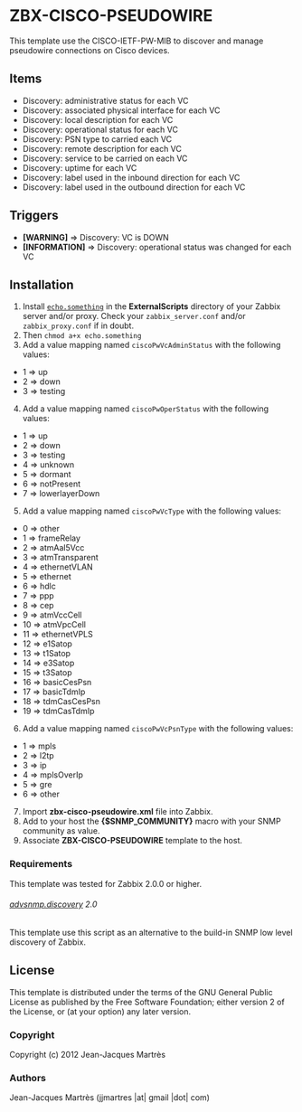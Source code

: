 ZBX-CISCO-PSEUDOWIRE
====================

This template use the CISCO-IETF-PW-MIB to discover and manage pseudowire connections on Cisco devices.

Items
-----

  * Discovery: administrative status for each VC
  * Discovery: associated physical interface for each VC
  * Discovery: local description for each VC
  * Discovery: operational status for each VC
  * Discovery: PSN type to carried each VC
  * Discovery: remote description for each VC
  * Discovery: service to be carried on each VC
  * Discovery: uptime for each VC
  * Discovery: label used in the inbound direction for each VC
  * Discovery: label used in the outbound direction for each VC

Triggers
--------

  * **[WARNING]** => Discovery: VC is DOWN
  * **[INFORMATION]** => Discovery: operational status was changed for each VC

Installation
------------

1. Install [`echo.something`](https://github.com/jjmartres/Zabbix/tree/master/zbx-scripts/echo.something) in the **ExternalScripts** directory of your Zabbix server and/or proxy. Check your `zabbix_server.conf` and/or `zabbix_proxy.conf` if in doubt.
2. Then `chmod a+x echo.something`
3. Add a value mapping named `ciscoPwVcAdminStatus` with the following values:
  * 1 => up
  * 2 => down
  * 3 => testing
4. Add a value mapping named `ciscoPwOperStatus` with the following values:
  * 1 => up
  * 2 => down
  * 3 => testing
  * 4 => unknown
  * 5 => dormant
  * 6 => notPresent
  * 7 => lowerlayerDown
5. Add a value mapping named `ciscoPwVcType` with the following values:
  * 0 => other
  * 1 => frameRelay
  * 2 => atmAal5Vcc
  * 3 => atmTransparent
  * 4 => ethernetVLAN
  * 5 => ethernet
  * 6 => hdlc
  * 7 => ppp
  * 8 => cep
  * 9 => atmVccCell
  * 10 => atmVpcCell
  * 11 => ethernetVPLS
  * 12 => e1Satop
  * 13 => t1Satop
  * 14 => e3Satop
  * 15 => t3Satop
  * 16 => basicCesPsn
  * 17 => basicTdmIp
  * 18 => tdmCasCesPsn
  * 19 => tdmCasTdmIp
6. Add a value mapping named `ciscoPwVcPsnType` with the following values:
  * 1 => mpls
  * 2 => l2tp
  * 3 => ip
  * 4 => mplsOverIp
  * 5 => gre
  * 6 => other
7. Import **zbx-cisco-pseudowire.xml** file into Zabbix.
8. Add to your host the **{$SNMP_COMMUNITY}** macro with your SNMP community as value.
9. Associate **ZBX-CISCO-PSEUDOWIRE** template to the host.
 
### Requirements

This template was tested for Zabbix 2.0.0 or higher.

###### [advsnmp.discovery](https://github.com/simonkowallik/Zabbix-Addons/tree/master/advsnmp.discovery) 2.0

This template use this script as an alternative to the build-in SNMP low level discovery of Zabbix.

License
-------

This template is distributed under the terms of the GNU General Public License as published by the Free Software Foundation; either version 2 of the License, or (at your option) any later version.

### Copyright

  Copyright (c) 2012 Jean-Jacques Martrès

### Authors
  
  Jean-Jacques Martrès
  (jjmartres |at| gmail |dot| com)
